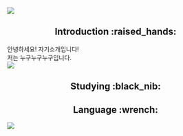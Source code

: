 <img src="https://capsule-render.vercel.app/api?type=waving&color=gradient&height=200&section=header&text=Jerry's%20Github&fontSize=80" />

<div align=center>
  <h2>Introduction :raised_hands:</h2>
</div>
  <div class="container">
    <div class="left-column", align=left>
      안녕하세요! 자기소개입니다!<br>
      저는 누구누구누구입니다.
    </div>
  </div>
  <div class="contatiner">
    <div class="right-column", align=right>
      <img src="https://github-readme-stats.vercel.app/api/top-langs/?username=kingodjerry" style="display: block;">
    </div>
  </div>





<div align=center>
<h2>Studying :black_nib:</h2>
</div>

<div align=center>
<h2>Language :wrench:</h2>
</div>

<img src="https://capsule-render.vercel.app/api?type=waving&color=gradient&height=200&section=footer" />
